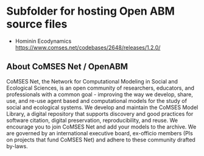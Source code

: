 # Subfolder for hosting Open ABM source files


- Hominin Ecodynamics https://www.comses.net/codebases/2648/releases/1.2.0/ 


## About CoMSES Net / OpenABM
  CoMSES Net, the Network for Computational Modeling in Social and Ecological Sciences, is an open community of researchers, educators, and professionals with a common goal - improving the way we develop, share, use, and re-use agent based and computational models for the study of social and ecological systems. We develop and maintain the CoMSES Model Library, a digital repository that supports discovery and good practices for software citation, digital preservation, reproducibility, and reuse. We encourage you to join CoMSES Net and add your models to the archive.
  We are governed by an international executive board, ex-officio members (PIs on projects that fund CoMSES Net) and adhere to these community drafted by-laws.
